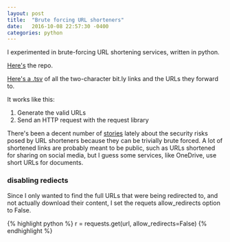 ```yaml
---
layout: post
title:  "Brute forcing URL shorteners"
date:   2016-10-08 22:57:30 -0400
categories: python
---
```


I experimented in brute-forcing URL shortening services, written in
python.

[Here's](https://github.com/jakekara/python-get-shorty) the repo.

[Here's a
.tsv](https://github.com/jakekara/python-get-shorty/blob/master/sample_output/two-chars.tsv)
of all the two-character bit.ly links and the URLs they forward to.

It works like this:

1. Generate the valid URLs
2. Send an HTTP request with the request library

There's been a decent number of
[stories](https://www.schneier.com/blog/archives/2016/04/security_risks_11.html)
lately about the security risks posed by URL shorteners because they can be trivially brute forced. A lot of shortened links are probably meant to be public, such as URLs shortened for sharing on social media, but I guess some services, like OneDrive, use short URLs for documents.

### disabling rediects

Since I only wanted to find the full URLs that were being redirected to,
and not actually download their content, I set the requets allow_redirects
option to False.

{% highlight python %}
r = requests.get(url, allow_redirects=False)
{% endhighlight %}


